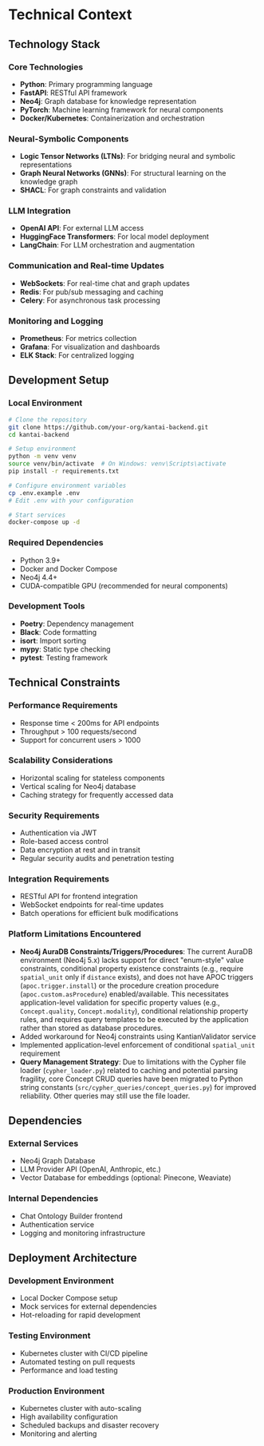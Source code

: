 # Technical Context

## Technology Stack

### Core Technologies
- **Python**: Primary programming language
- **FastAPI**: RESTful API framework
- **Neo4j**: Graph database for knowledge representation
- **PyTorch**: Machine learning framework for neural components
- **Docker/Kubernetes**: Containerization and orchestration

### Neural-Symbolic Components
- **Logic Tensor Networks (LTNs)**: For bridging neural and symbolic representations
- **Graph Neural Networks (GNNs)**: For structural learning on the knowledge graph
- **SHACL**: For graph constraints and validation

### LLM Integration
- **OpenAI API**: For external LLM access
- **HuggingFace Transformers**: For local model deployment
- **LangChain**: For LLM orchestration and augmentation

### Communication and Real-time Updates
- **WebSockets**: For real-time chat and graph updates
- **Redis**: For pub/sub messaging and caching
- **Celery**: For asynchronous task processing

### Monitoring and Logging
- **Prometheus**: For metrics collection
- **Grafana**: For visualization and dashboards
- **ELK Stack**: For centralized logging

## Development Setup

### Local Environment
```bash
# Clone the repository
git clone https://github.com/your-org/kantai-backend.git
cd kantai-backend

# Setup environment
python -m venv venv
source venv/bin/activate  # On Windows: venv\Scripts\activate
pip install -r requirements.txt

# Configure environment variables
cp .env.example .env
# Edit .env with your configuration

# Start services
docker-compose up -d
```

### Required Dependencies
- Python 3.9+
- Docker and Docker Compose
- Neo4j 4.4+
- CUDA-compatible GPU (recommended for neural components)

### Development Tools
- **Poetry**: Dependency management
- **Black**: Code formatting
- **isort**: Import sorting
- **mypy**: Static type checking
- **pytest**: Testing framework

## Technical Constraints

### Performance Requirements
- Response time < 200ms for API endpoints
- Throughput > 100 requests/second
- Support for concurrent users > 1000

### Scalability Considerations
- Horizontal scaling for stateless components
- Vertical scaling for Neo4j database
- Caching strategy for frequently accessed data

### Security Requirements
- Authentication via JWT
- Role-based access control
- Data encryption at rest and in transit
- Regular security audits and penetration testing

### Integration Requirements
- RESTful API for frontend integration
- WebSocket endpoints for real-time updates
- Batch operations for efficient bulk modifications

### Platform Limitations Encountered
- **Neo4j AuraDB Constraints/Triggers/Procedures**: The current AuraDB environment (Neo4j 5.x) lacks support for direct "enum-style" value constraints, conditional property existence constraints (e.g., require `spatial_unit` only if `distance` exists), and does not have APOC triggers (`apoc.trigger.install`) or the procedure creation procedure (`apoc.custom.asProcedure`) enabled/available. This necessitates application-level validation for specific property values (e.g., `Concept.quality`, `Concept.modality`), conditional relationship property rules, and requires query templates to be executed by the application rather than stored as database procedures.
- Added workaround for Neo4j constraints using KantianValidator service
- Implemented application-level enforcement of conditional `spatial_unit` requirement
- **Query Management Strategy**: Due to limitations with the Cypher file loader (`cypher_loader.py`) related to caching and potential parsing fragility, core Concept CRUD queries have been migrated to Python string constants (`src/cypher_queries/concept_queries.py`) for improved reliability. Other queries may still use the file loader.

## Dependencies

### External Services
- Neo4j Graph Database
- LLM Provider API (OpenAI, Anthropic, etc.)
- Vector Database for embeddings (optional: Pinecone, Weaviate)

### Internal Dependencies
- Chat Ontology Builder frontend
- Authentication service
- Logging and monitoring infrastructure

## Deployment Architecture

### Development Environment
- Local Docker Compose setup
- Mock services for external dependencies
- Hot-reloading for rapid development

### Testing Environment
- Kubernetes cluster with CI/CD pipeline
- Automated testing on pull requests
- Performance and load testing

### Production Environment
- Kubernetes cluster with auto-scaling
- High availability configuration
- Scheduled backups and disaster recovery
- Monitoring and alerting 